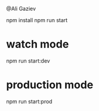 @Ali Gaziev

npm install
npm run start

# watch mode
npm run start:dev

# production mode
npm run start:prod


